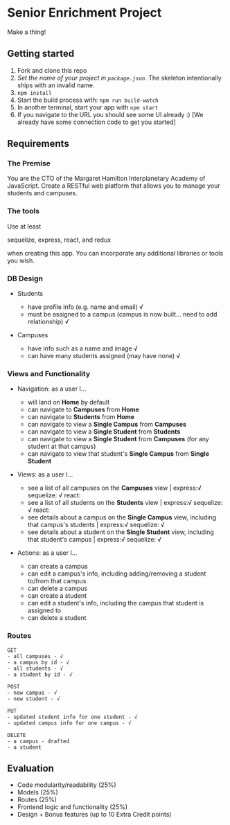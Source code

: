 # Senior Enrichment Project

Make a thing!

## Getting started

1. Fork and clone this repo
2. *Set the name of your project in `package.json`*. The skeleton intentionally ships with an invalid name.
3. `npm install`
4. Start the build process with: `npm run build-watch`
5. In another terminal, start your app with `npm start`
6. If you navigate to the URL you should see some UI already :) [We already have some connection code to get you started]

## Requirements

### The Premise

You are the CTO of the Margaret Hamilton Interplanetary Academy of JavaScript. Create a RESTful web platform that allows you to manage your students and campuses.

### The tools

Use at least

  sequelize,
  express,
  react, and redux

when creating this app. You can incorporate any additional libraries or tools you wish.

### DB Design

- Students
  * have profile info (e.g. name and email) √
  * must be assigned to a campus (campus is now built... need to add relationship) √

- Campuses
  * have info such as a name and image √
  * can have many students assigned (may have none) √

### Views and Functionality

- Navigation: as a user I...
  * will land on **Home** by default
  * can navigate to **Campuses** from **Home**
  * can navigate to **Students** from **Home**
  * can navigate to view a **Single Campus** from **Campuses**
  * can navigate to view a **Single Student** from **Students**
  * can navigate to view a **Single Student** from **Campuses** (for any student at that campus)
  * can navigate to view that student's **Single Campus** from **Single Student**

- Views: as a user I...
  * see a list of all campuses on the **Campuses** view | express:√ sequelize: √ react:
  * see a list of all students on the **Students** view | express:√ sequelize: √ react:
  * see details about a campus on the **Single Campus** view, including that campus's students | express:√ sequelize: √
  * see details about a student on the **Single Student** view, including that student's campus | express:√ sequelize: √

- Actions: as a user I...
  * can create a campus
  * can edit a campus's info, including adding/removing a student to/from that campus
  * can delete a campus
  * can create a student
  * can edit a student's info, including the campus that student is assigned to
  * can delete a student

### Routes

```
GET
- all campuses - √
- a campus by id - √
- all students - √
- a student by id - √
```

```
POST
- new campus - √
- new student - √
```

```
PUT
- updated student info for one student - √
- updated campus info for one campus - √
```

```
DELETE
- a campus - drafted
- a student
```

## Evaluation

- Code modularity/readability (25%)
- Models (25%)
- Routes (25%)
- Frontend logic and functionality (25%)
- Design + Bonus features (up to 10 Extra Credit points)
